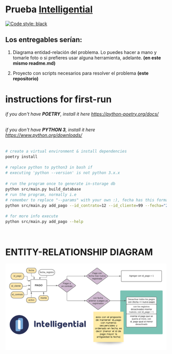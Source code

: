 # Prueba [Intelligential](https://www.intelligential.tech/)

<a href="https://github.com/psf/black"><img alt="Code style: black" src="https://img.shields.io/badge/code%20style-black-000000.svg"/></a>

## Los entregables serían:

1. Diagrama entidad-relación del problema. Lo puedes hacer a mano y tomarle foto o si prefieres usar alguna herramienta, adelante.
**(en este mismo readme.md)**

2. Proyecto con scripts necesarios para resolver el problema **(este repositorio)**



# instructions for first-run

###### if you don't have **POETRY**, install it here https://python-poetry.org/docs/
###### if you don't have **PYTHON 3**, install it here https://www.python.org/downloads/
```bash
# create a virtual environment & install dependencies
poetry install

# replace python to python3 in bash if 
# executing 'python --version' is not python 3.x.x
 
# run the program once to generate in-storage db
python src/main.py build_database
# run the program, normally i.e
# remember to replace "--params" with your own :), fecha has this format "%Y-%m-%d"
python src/main.py add_pago --id_contrato=12 --id_cliente=99 --fecha="2021-8-5" --monto=7000

# for more info execute
python src/main.py add_pago --help
```

<br>

# ENTITY-RELATIONSHIP DIAGRAM

![diagram](diagram.png)